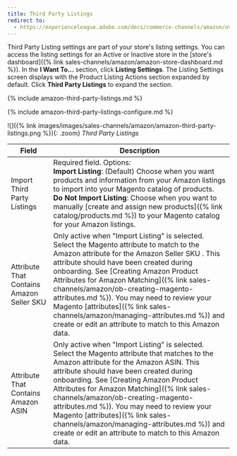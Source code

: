 ```yaml
---
title: Third Party Listings
redirect to:
  - https://experienceleague.adobe.com/docs/commerce-channels/amazon/overview.html
---
```



Third Party Listing settings are part of your store's listing settings. You can access the listing settings for an Active or Inactive store in the [store's dashboard]({% link sales-channels/amazon/amazon-store-dashboard.md %}). In the **I Want To...** section, click **Listing Settings**. The Listing Settings screen displays with the Product Listing Actions section expanded by default. Click **Third Party Listings** to expand the section.

{% include amazon-third-party-listings.md %}

{% include amazon-third-party-listings-configure.md %}

![]({% link images/images/sales-channels/amazon/amazon-third-party-listings.png %}){: .zoom}
_Third Party Listings_

|Field|Description|
|---|---|
|Import Third Party Listings|Required field. Options:<br/>**Import Listing**: (Default) Choose when you want products and information from your Amazon listings to import into your Magento catalog of products. <br/>**Do Not Import Listing**: Choose when you want to manually [create and assign new products]({% link catalog/products.md %}) to your Magento catalog for your Amazon listings.|
|Attribute That Contains Amazon Seller SKU|Only active when "Import Listing" is selected.<br />Select the Magento attribute to match to the Amazon attribute for the Amazon Seller SKU . This attribute should have been created during onboarding. See [Creating Amazon Product Attributes for Amazon Matching]({% link sales-channels/amazon/ob-creating-magento-attributes.md %}). You may need to review your Magento [attributes]({% link sales-channels/amazon/managing-attributes.md %}) and create or edit an attribute to match to this Amazon data.|
|Attribute That Contains Amazon ASIN|Only active when "Import Listing" is selected.<br />Select the Magento attribute that matches to the Amazon attribute for the Amazon ASIN. This attribute should have been created during onboarding. See [Creating Amazon Product Attributes for Amazon Matching]({% link sales-channels/amazon/ob-creating-magento-attributes.md %}). You may need to review your Magento [attributes]({% link sales-channels/amazon/managing-attributes.md %}) and create or edit an attribute to match to this Amazon data.|
